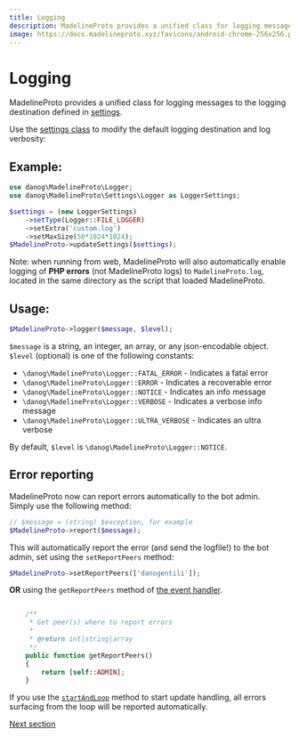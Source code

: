 ```yaml
---
title: Logging
description: MadelineProto provides a unified class for logging messages to the logging destination defined in settings
image: https://docs.madelineproto.xyz/favicons/android-chrome-256x256.png
---
```

# Logging

MadelineProto provides a unified class for logging messages to the logging destination defined in [settings](SETTINGS.html).  

Use the [settings class](../PHP/danog/MadelineProto/Settings/Logger.md) to modify the default logging destination and log verbosity:  

## Example:  
```php
use danog\MadelineProto\Logger;
use danog\MadelineProto\Settings\Logger as LoggerSettings;

$settings = (new LoggerSettings)
    ->setType(Logger::FILE_LOGGER)
    ->setExtra('custom.log')
    ->setMaxSize(50*1024*1024);
$MadelineProto->updateSettings($settings);
```

Note: when running from web, MadelineProto will also automatically enable logging of **PHP errors** (not MadelineProto logs) to `MadelineProto.log`, located in the same directory as the script that loaded MadelineProto.  

## Usage:

```php
$MadelineProto->logger($message, $level);
```

`$message` is a string, an integer, an array, or any json-encodable object.  
`$level` (optional) is one of the following constants:
* `\danog\MadelineProto\Logger::FATAL_ERROR` - Indicates a fatal error
* `\danog\MadelineProto\Logger::ERROR` - Indicates a recoverable error
* `\danog\MadelineProto\Logger::NOTICE` - Indicates an info message
* `\danog\MadelineProto\Logger::VERBOSE` - Indicates a verbose info message
* `\danog\MadelineProto\Logger::ULTRA_VERBOSE` - Indicates an ultra verbose


By default, `$level` is `\danog\MadelineProto\Logger::NOTICE`.


## Error reporting

MadelineProto now can report errors automatically to the bot admin.  
Simply use the following method:

```php
// $message = (string) $exception, for example
$MadelineProto->report($message);
```

This will automatically report the error (and send the logfile!) to the bot admin, set using the `setReportPeers` method:

```php
$MadelineProto->setReportPeers(['danogentili']);
```

**OR** using the `getReportPeers` method of [the event handler](https://docs.madelineproto.xyz/docs/UPDATES.html#async-event-driven).  

```php

    /**
     * Get peer(s) where to report errors
     *
     * @return int|string|array
     */
    public function getReportPeers()
    {
        return [self::ADMIN];
    }
```

If you use the [`startAndLoop`](https://docs.madelineproto.xyz/docs/UPDATES.html#async-event-driven) method to start update handling, all errors surfacing from the loop will be reported automatically.  

<a href="https://docs.madelineproto.xyz/docs/CALLS.html">Next section</a>